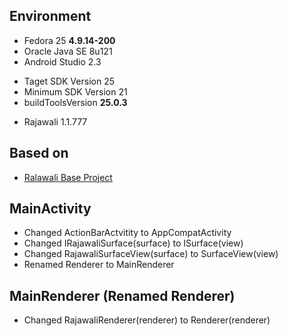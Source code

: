 ## Environment
* Fedora 25 **4.9.14-200**
* Oracle Java SE 8u121
* Android Studio 2.3
 - Taget SDK Version 25
 - Minimum SDK Version 21
 - buildToolsVersion **25.0.3**
* Rajawali 1.1.777

## Based on
* [Ralawali Base Project](http://www.clintonmedbery.com/basic-rajawali3d-tutorial-for-android/)

## MainActivity
* Changed ActionBarActvitity to AppCompatActivity
* Changed IRajawaliSurface(surface) to ISurface(view)
* Changed RajawaliSurfaceView(surface) to SurfaceView(view)
* Renamed Renderer to MainRenderer

## MainRenderer (Renamed Renderer)
* Changed RajawaliRenderer(renderer) to Renderer(renderer)
